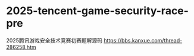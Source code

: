 # 2025-tencent-game-security-race-pre
2025腾讯游戏安全技术竞赛初赛题解源码
https://bbs.kanxue.com/thread-286258.htm
